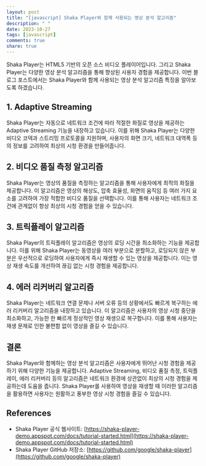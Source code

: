 ```yaml
---
layout: post
title: "[javascript] Shaka Player와 함께 사용되는 영상 분석 알고리즘"
description: " "
date: 2023-10-27
tags: [javascript]
comments: true
share: true
---
```


Shaka Player는 HTML5 기반의 오픈 소스 비디오 플레이어입니다. 그리고 Shaka Player는 다양한 영상 분석 알고리즘을 통해 향상된 사용자 경험을 제공합니다. 이번 블로그 포스트에서는 Shaka Player와 함께 사용되는 영상 분석 알고리즘 특징을 알아보도록 하겠습니다.

## 1. Adaptive Streaming

Shaka Player는 자동으로 네트워크 조건에 따라 적절한 화질로 영상을 제공하는 Adaptive Streaming 기능을 내장하고 있습니다. 이를 위해 Shaka Player는 다양한 비디오 코덱과 스트리밍 프로토콜을 지원하며, 사용자의 화면 크기, 네트워크 대역폭 등의 정보를 고려하여 최상의 시청 환경을 만들어줍니다.

## 2. 비디오 품질 측정 알고리즘

Shaka Player는 영상의 품질을 측정하는 알고리즘을 통해 사용자에게 최적의 화질을 제공합니다. 이 알고리즘은 영상의 해상도, 압축 효율성, 화면의 움직임 등 여러 가지 요소를 고려하여 가장 적합한 비디오 품질을 선택합니다. 이를 통해 사용자는 네트워크 조건에 관계없이 항상 최상의 시청 경험을 얻을 수 있습니다.

## 3. 트릭플레이 알고리즘

Shaka Player의 트릭플레이 알고리즘은 영상의 로딩 시간을 최소화하는 기능을 제공합니다. 이를 위해 Shaka Player는 동영상을 여러 부분으로 분할하고, 로딩되지 않은 부분은 우선적으로 로딩하여 사용자에게 즉시 재생할 수 있는 영상을 제공합니다. 이는 영상 재생 속도를 개선하여 끊김 없는 시청 경험을 제공합니다.

## 4. 에러 리커버리 알고리즘

Shaka Player는 네트워크 연결 문제나 서버 오류 등의 상황에서도 빠르게 복구하는 에러 리커버리 알고리즘을 내장하고 있습니다. 이 알고리즘은 사용자의 영상 시청 중단을 최소화하고, 가능한 한 빠르게 정상적인 영상 재생으로 복구합니다. 이를 통해 사용자는 재생 문제로 인한 불편함 없이 영상을 즐길 수 있습니다.

## 결론

Shaka Player와 함께하는 영상 분석 알고리즘은 사용자에게 뛰어난 시청 경험을 제공하기 위해 다양한 기능을 제공합니다. Adaptive Streaming, 비디오 품질 측정, 트릭플레이, 에러 리커버리 등의 알고리즘은 네트워크 환경에 상관없이 최상의 시청 경험을 제공하는데 도움을 줍니다. Shaka Player를 사용하여 영상을 재생할 때 이러한 알고리즘을 활용하면 사용자는 원활하고 풍부한 영상 시청 경험을 즐길 수 있습니다.

## References

- Shaka Player 공식 웹사이트: [https://shaka-player-demo.appspot.com/docs/tutorial-started.html](https://shaka-player-demo.appspot.com/docs/tutorial-started.html)
- Shaka Player GitHub 저장소: [https://github.com/google/shaka-player](https://github.com/google/shaka-player)